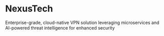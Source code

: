# NexusTech
Enterprise-grade, cloud-native VPN solution leveraging microservices and AI-powered threat intelligence for enhanced security
